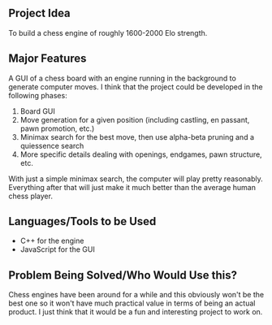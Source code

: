 ## Project Idea
To build a chess engine of roughly 1600-2000 Elo strength.

## Major Features
A GUI of a chess board with an engine running in the background to generate computer moves.
I think that the project could be developed in the following phases:

1. Board GUI
2. Move generation for a given position (including castling, en passant, pawn promotion, etc.)
3. Minimax search for the best move, then use alpha-beta pruning and a quiessence search
4. More specific details dealing with openings, endgames, pawn structure, etc.

With just a simple minimax search, the computer will play pretty reasonably. Everything after that
will just make it much better than the average human chess player.

## Languages/Tools to be Used
* C++ for the engine
* JavaScript for the GUI

## Problem Being Solved/Who Would Use this?
Chess engines have been around for a while and this obviously won't be the best one so it won't
have much practical value in terms of being an actual product. I just think that it would be a
fun and interesting project to work on.
